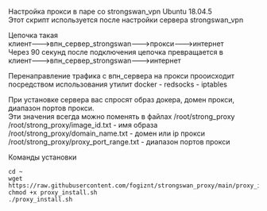 Настройка прокси в паре со strongswan_vpn Ubuntu 18.04.5  
Этот скрипт используется после настройки сервера strongswan_vpn  

Цепочка такая  
клиент--->впн_сервер_strongswan--->прокси--->интернет  
Через 90 секунд после подключения цепочка превращается в  
клиент--->впн_сервер_strongswan--->интернет  

Перенаправление трафика с впн_сервера на прокси прооисходит посредством использования утилит docker - redsocks - iptables  

При установке сервера вас спросят образ докера, домен прокси, диапазон портов прокси.  
Эти значения всегда можно поменять в файлах /root/strong_proxy  
/root/strong_proxy/image_id.txt - имя образа  
/root/strong_proxy/domain_name.txt - домен или ip прокси  
/root/strong_proxy/proxy_port_range.txt - диапазон портов прокси  

Команды установки  
``` 
cd ~
wget https://raw.githubusercontent.com/fogiznt/strongswan_proxy/main/proxy_install.sh
chmod +x proxy_install.sh
./proxy_install.sh
```

